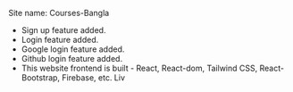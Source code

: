 Site name: Courses-Bangla
* Sign up feature added.
* Login feature added.
* Google login feature added.
* Github login feature added.
* This website frontend is built  - React,  React-dom, Tailwind CSS, React-Bootstrap, Firebase, etc.
Liv